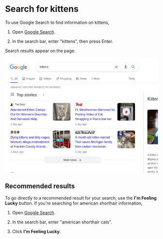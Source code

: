 # Search for kittens

To use Google Search to find information on kittens,

1.  Open [Google Search](https://www.google.com).

    [comment]: # (test {"testId":"process-search-kittens", "action":"startRecording", "filename":"results.mp4"})
    [comment]: # (test {"testId":"process-search-kittens", "action":"goTo", "uri":"www.google.com"})

2.  In the search bar, enter "kittens", then press Enter.

    [comment]: # (test {"testId":"process-search-kittens", "action":"moveMouse", "css":"#gbqfbb", "alignH": "center", "alignV": "center"})
    [comment]: # (test {"testId":"process-search-kittens", "action":"wait", "duration":"5000"})
    [comment]: # (test {"testId":"process-search-kittens", "action":"moveMouse", "css":"[title=Search]", "alignV": "center"})
    [comment]: # (test {"testId":"process-search-kittens", "action":"type", "css":"[title=Search]", "keys":"kittens", "trailingSpecialKey":"Enter"})
    [comment]: # (test {"testId":"process-search-kittens", "action":"wait", "duration":"5000"})
    [comment]: # (test {"testId":"process-search-kittens", "action":"wait", "duration":"5000"})
    [comment]: # (test {"testId":"process-search-kittens", "action":"scroll", "y": 300})
    [comment]: # (test {"testId":"process-search-kittens", "action":"screenshot", "filename":"results.png"})

Search results appear on the page.

![Search results for 'kittens'.](results.png)

## Recommended results

To go directly to a recommended result for your search, use the **I'm Feeling Lucky** button. If you're searching for american shorthair information,

[comment]: # (test {"testId":"text-match-lucky", "action":"goTo", "uri":"www.google.com"})
[comment]: # (test {"testId":"text-match-lucky", "action":"matchText", "css":"#gbqfbb", "text":"I'm Feeling Lucky"})

1.  Open [Google Search](https://www.google.com).

    [comment]: # (test {"testId":"process-lucky-shorthair", "action":"goTo", "uri":"www.google.com"})

2.  In the search bar, enter "american shorthair cats".

    [comment]: # (test {"testId":"process-lucky-shorthair", "action":"type", "css":"[title=Search]", "keys":"american shorthair cats"})

3.  Click **I'm Feeling Lucky**.

    [comment]: # (test {"testId":"process-lucky-shorthair", "action":"click", "css":"#gbqfbb"})